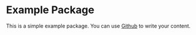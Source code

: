 # Example Package

This is a simple example package. You can use
[Github](https://github.com/EugeneBudzinskiy/InterfaceForLabs)
to write your content.